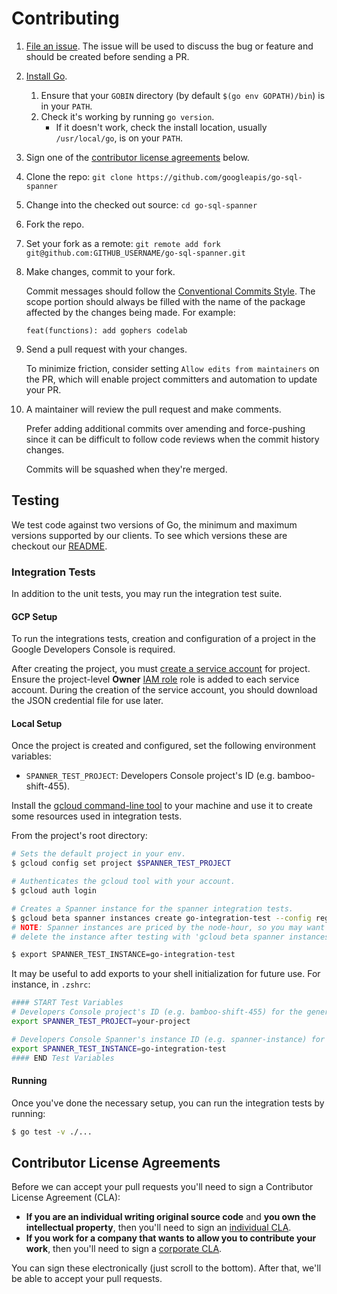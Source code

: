 # Contributing

1. [File an issue](https://github.com/googleapis/go-sql-spanner/issues/new/choose).
   The issue will be used to discuss the bug or feature and should be created
   before sending a PR.

1. [Install Go](https://golang.org/dl/).
    1. Ensure that your `GOBIN` directory (by default `$(go env GOPATH)/bin`)
       is in your `PATH`.
    1. Check it's working by running `go version`.
        * If it doesn't work, check the install location, usually
          `/usr/local/go`, is on your `PATH`.

1. Sign one of the
   [contributor license agreements](#contributor-license-agreements) below.

1. Clone the repo:
   `git clone https://github.com/googleapis/go-sql-spanner`

1. Change into the checked out source:
   `cd go-sql-spanner`

1. Fork the repo.

1. Set your fork as a remote:
   `git remote add fork git@github.com:GITHUB_USERNAME/go-sql-spanner.git`

1. Make changes, commit to your fork.

   Commit messages should follow the
   [Conventional Commits Style](https://www.conventionalcommits.org). The scope
   portion should always be filled with the name of the package affected by the
   changes being made. For example:
   ```
   feat(functions): add gophers codelab
   ```

1. Send a pull request with your changes.

   To minimize friction, consider setting `Allow edits from maintainers` on the
   PR, which will enable project committers and automation to update your PR.

1. A maintainer will review the pull request and make comments.

   Prefer adding additional commits over amending and force-pushing since it can
   be difficult to follow code reviews when the commit history changes.

   Commits will be squashed when they're merged.

## Testing

We test code against two versions of Go, the minimum and maximum versions
supported by our clients. To see which versions these are checkout our
[README](README.md#supported-versions).

### Integration Tests

In addition to the unit tests, you may run the integration test suite.

#### GCP Setup

To run the integrations tests, creation and configuration of a project in
the Google Developers Console is required.

After creating the project, you must [create a service account](https://developers.google.com/identity/protocols/OAuth2ServiceAccount#creatinganaccount)
for project. Ensure the project-level **Owner**
[IAM role](https://console.cloud.google.com/iam-admin/iam/project) role is added to
each service account. During the creation of the service account, you should
download the JSON credential file for use later.

#### Local Setup

Once the project is created and configured, set the following environment
variables:

- `SPANNER_TEST_PROJECT`: Developers Console project's ID (e.g.
  bamboo-shift-455).

Install the [gcloud command-line tool][gcloudcli] to your machine and use it to
create some resources used in integration tests.

From the project's root directory:

``` sh
# Sets the default project in your env.
$ gcloud config set project $SPANNER_TEST_PROJECT

# Authenticates the gcloud tool with your account.
$ gcloud auth login

# Creates a Spanner instance for the spanner integration tests.
$ gcloud beta spanner instances create go-integration-test --config regional-us-central1 --nodes 10 --description 'Instance for go client test'
# NOTE: Spanner instances are priced by the node-hour, so you may want to
# delete the instance after testing with 'gcloud beta spanner instances delete'.

$ export SPANNER_TEST_INSTANCE=go-integration-test
```

It may be useful to add exports to your shell initialization for future use.
For instance, in `.zshrc`:

```sh
#### START Test Variables
# Developers Console project's ID (e.g. bamboo-shift-455) for the general project.
export SPANNER_TEST_PROJECT=your-project

# Developers Console Spanner's instance ID (e.g. spanner-instance) for the running tests.
export SPANNER_TEST_INSTANCE=go-integration-test
#### END Test Variables
```

#### Running

Once you've done the necessary setup, you can run the integration tests by
running:

``` sh
$ go test -v ./...
```

## Contributor License Agreements

Before we can accept your pull requests you'll need to sign a Contributor
License Agreement (CLA):

- **If you are an individual writing original source code** and **you own the
  intellectual property**, then you'll need to sign an [individual CLA][indvcla].
- **If you work for a company that wants to allow you to contribute your
  work**, then you'll need to sign a [corporate CLA][corpcla].

You can sign these electronically (just scroll to the bottom). After that,
we'll be able to accept your pull requests.

[gcloudcli]: https://developers.google.com/cloud/sdk/gcloud/
[indvcla]: https://developers.google.com/open-source/cla/individual
[corpcla]: https://developers.google.com/open-source/cla/corporate
